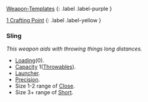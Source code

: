 
[Weapon-Templates](Game/Weapon-Templates)
{: .label .label-purple }

[1 Crafting Point](Game/Designing-Weapons#Crafting%20Points)
{: .label .label-yellow }

### Sling
*This weapon aids with throwing things long distances.*
* [Loading](Game/Core/Blocks/Loading)(0).
* [Capacity](Game/Core/Blocks/Capacity) 1([Throwables](Game/Core/Gear#Throwables)).
* [Launcher](Game/Core/Blocks/Launcher).
* [Precision](Game/Core/Blocks/Precision).
* Size 1-2 range of [Close](Game/Core/Movement#Close).
* Size 3+ range of [Short](Game/Core/Movement#Short).
